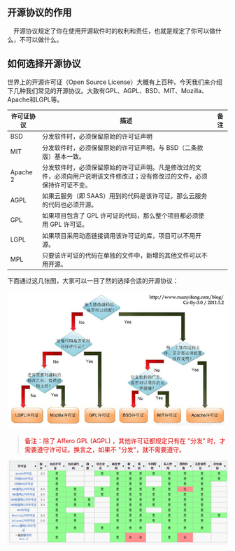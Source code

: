 ## 开源协议的作用
 开源协议规定了你在使用开源软件时的权利和责任，也就是规定了你可以做什么，不可以做什么。

## 如何选择开源协议
世界上的开源许可证（Open Source License）大概有上百种，今天我们来介绍下几种我们常见的开源协议。大致有GPL、AGPL、BSD、MIT、Mozilla、Apache和LGPL等。

| 许可证协议  | 描述                                             |  备注 |
|---|------------------------------------------------|---|
| BSD  |分发软件时，必须保留原始的许可证声明                              |   |
| MIT  | 分发软件时，必须保留原始的许可证声明，与 BSD（二条款版）基本一致。            |   |
| Apache 2  | 分发软件时，必须保留原始的许可证声明。凡是修改过的文件，必须向用户说明该文件修改过；没有修改过的文件，必须保持许可证不变。 |   |
| AGPL  | 如果云服务（即 SAAS）用到的代码是该许可证，那么云服务的代码也必须开源。         |   |
| GPL  | 如果项目包含了 GPL 许可证的代码，那么整个项目都必须使用 GPL 许可证。        |   |
| LGPL  | 如果项目采用动态链接调用该许可证的库，项目可以不用开源。                   |   |
| MPL  | 只要该许可证的代码在单独的文件中，新增的其他文件可以不用开源。                |   |


下面通过这几张图，大家可以一目了然的选择合适的开源协议：

![img_4.png](img_4.png)

> <font color="#dd0000">备注：除了 Affero GPL (AGPL) ，其他许可证都规定只有在 "分发" 时，才需要遵守许可证。换言之，如果不 "分发"，就不需要遵守。</font>

![img_5.png](img_5.png)